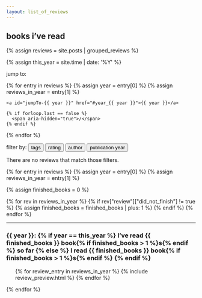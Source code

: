 ```yaml
---
layout: list_of_reviews
---
```


## books i’ve read

{% assign reviews = site.posts | grouped_reviews %}

{% assign this_year = site.time | date: '%Y' %}

<p id="jumpTo">
  jump to:

  {% for entry in reviews %}
    {% assign year = entry[0] %}
    {% assign reviews_in_year = entry[1] %}

    <a id="jumpTo-{{ year }}" href="#year_{{ year }}">{{ year }}</a>

    {% if forloop.last == false %}
      <span aria-hidden="true">/</span>
    {% endif %}
  {% endfor %}
</p>

<p id="filterBar">
  filter by:
  <button id="tagFilters">tags</button>
  <button id="ratingFilters">rating</button>
  <button id="authorFilters">author</button>
  <button id="publicationYearFilters">publication year</button>
</p>

<p id="filtersApplied"></p>

<p id="noResults">
  There are no reviews that match those filters.
</p>

{% for entry in reviews %}
  {% assign year = entry[0] %}
  {% assign reviews_in_year = entry[1] %}

  {% assign finished_books = 0 %}

  {% for rev in reviews_in_year %}
    {% if rev["review"]["did_not_finish"] != true %}
      {% assign finished_books = finished_books | plus: 1 %}
    {% endif %}
  {% endfor %}

  <hr data-year="{{ year }}">

  <h3
    id="year_{{ year }}"
    class="year_heading"
    data-year="{{ year }}"
    {% if year == this_year %}data-is-this-year{% endif %}
  >
    {{ year }}:
    {% if year == this_year %}
      I’ve read {{ finished_books }} book{% if finished_books > 1 %}s{% endif %} so far
    {% else %}
      I read {{ finished_books }} book{% if finished_books > 1 %}s{% endif %}
    {% endif %}
  </h3>

  <ul class="review_previews">
  {% for review_entry in reviews_in_year %}
    {% include review_preview.html %}
  {% endfor %}
  </ul>
{% endfor %}

<script>
  /* Here authorNames is a map (name) -> (id), and ids is (id) -> (name) */
  const authorNames = {{ site.data['author_ids'] | jsonify }};
  const authorIds = Object.fromEntries(
    Object.entries(authorNames).map(a => [a[1], a[0]])
  );

  /* Here tagNames is a map (tag) -> (id0), and ids is a map (id) -> (tag) */
  const tagNames = {{ site.data['tag_prefixes'] | jsonify }};
  const tagIds = Object.fromEntries(
    Object.entries(tagNames).map(a => [a[1], a[0]])
  );

  /* Create the initial filter state.
   * TODO: Do I want filters to have permalinks?  If so, this should
   * be loaded from URL query state. */
  var filters = createEmptyFilters();

  window.addEventListener("DOMContentLoaded", (event) => {

    /* Filters require JavaScript, so they're hidden by default and
     * made visible on initial page load.
     * cf. corresponding CSS in style.css */
    document.getElementById("filterBar").style.display = "block";

    createAuthorFilter(filters);
    createPublicationYearFilter(filters);
    createRatingFilter(filters);
    createTagFilter(filters);
  });
</script>